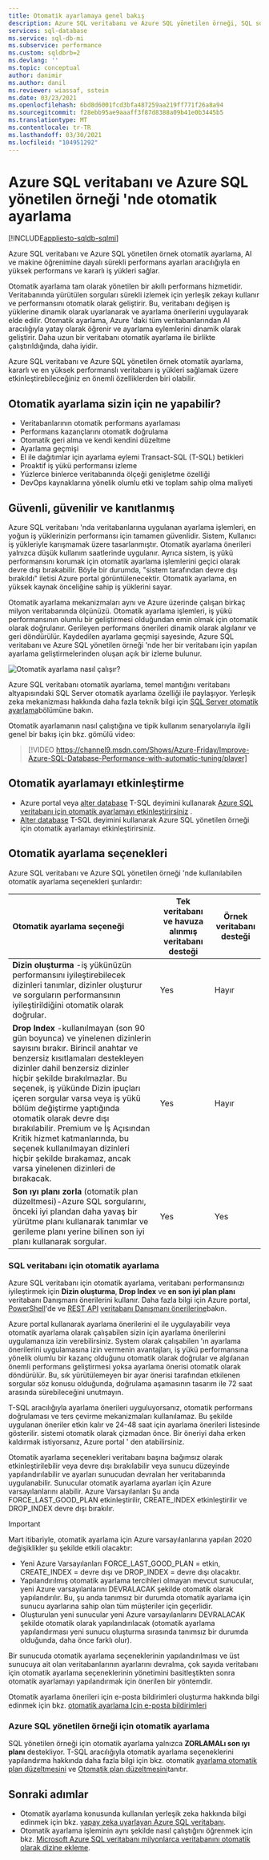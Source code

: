 ```yaml
---
title: Otomatik ayarlamaya genel bakış
description: Azure SQL veritabanı ve Azure SQL yönetilen örneği, SQL sorgusunu analiz eder ve Kullanıcı iş yüküne otomatik olarak uyum sağlar.
services: sql-database
ms.service: sql-db-mi
ms.subservice: performance
ms.custom: sqldbrb=2
ms.devlang: ''
ms.topic: conceptual
author: danimir
ms.author: danil
ms.reviewer: wiassaf, sstein
ms.date: 03/23/2021
ms.openlocfilehash: 6bd8d6001fcd3bfa487259aa219ff771f26a8a94
ms.sourcegitcommit: f28ebb95ae9aaaff3f87d8388a09b41e0b3445b5
ms.translationtype: MT
ms.contentlocale: tr-TR
ms.lasthandoff: 03/30/2021
ms.locfileid: "104951292"
---
```

# <a name="automatic-tuning-in-azure-sql-database-and-azure-sql-managed-instance"></a>Azure SQL veritabanı ve Azure SQL yönetilen örneği 'nde otomatik ayarlama
[!INCLUDE[appliesto-sqldb-sqlmi](../includes/appliesto-sqldb-sqlmi.md)]

Azure SQL veritabanı ve Azure SQL yönetilen örnek otomatik ayarlama, AI ve makine öğrenimine dayalı sürekli performans ayarları aracılığıyla en yüksek performans ve kararlı iş yükleri sağlar.

Otomatik ayarlama tam olarak yönetilen bir akıllı performans hizmetidir. Veritabanında yürütülen sorguları sürekli izlemek için yerleşik zekayı kullanır ve performansını otomatik olarak geliştirir. Bu, veritabanı değişen iş yüklerine dinamik olarak uyarlanarak ve ayarlama önerilerini uygulayarak elde edilir. Otomatik ayarlama, Azure 'daki tüm veritabanlarından AI aracılığıyla yatay olarak öğrenir ve ayarlama eylemlerini dinamik olarak geliştirir. Daha uzun bir veritabanı otomatik ayarlama ile birlikte çalıştırıldığında, daha iyidir.

Azure SQL veritabanı ve Azure SQL yönetilen örnek otomatik ayarlama, kararlı ve en yüksek performanslı veritabanı iş yükleri sağlamak üzere etkinleştirebileceğiniz en önemli özelliklerden biri olabilir.

## <a name="what-can-automatic-tuning-do-for-you"></a>Otomatik ayarlama sizin için ne yapabilir?

- Veritabanlarının otomatik performans ayarlaması
- Performans kazançlarını otomatik doğrulama
- Otomatik geri alma ve kendi kendini düzeltme
- Ayarlama geçmişi
- El ile dağıtımlar için ayarlama eylemi Transact-SQL (T-SQL) betikleri
- Proaktif iş yükü performansı izleme
- Yüzlerce binlerce veritabanında ölçeği genişletme özelliği
- DevOps kaynaklarına yönelik olumlu etki ve toplam sahip olma maliyeti

## <a name="safe-reliable-and-proven"></a>Güvenli, güvenilir ve kanıtlanmış

Azure SQL veritabanı 'nda veritabanlarına uygulanan ayarlama işlemleri, en yoğun iş yüklerinizin performansı için tamamen güvenlidir. Sistem, Kullanıcı iş yükleriyle karışmamak üzere tasarlanmıştır. Otomatik ayarlama önerileri yalnızca düşük kullanım saatlerinde uygulanır. Ayrıca sistem, iş yükü performansını korumak için otomatik ayarlama işlemlerini geçici olarak devre dışı bırakabilir. Böyle bir durumda, "sistem tarafından devre dışı bırakıldı" iletisi Azure portal görüntülenecektir. Otomatik ayarlama, en yüksek kaynak önceliğine sahip iş yüklerini sayar.

Otomatik ayarlama mekanizmaları aynı ve Azure üzerinde çalışan birkaç milyon veritabanında ölçünüzü. Otomatik ayarlama işlemleri, iş yükü performansının olumlu bir geliştirmesi olduğundan emin olmak için otomatik olarak doğrulanır. Gerileyen performans önerileri dinamik olarak algılanır ve geri döndürülür. Kaydedilen ayarlama geçmişi sayesinde, Azure SQL veritabanı ve Azure SQL yönetilen örneği 'nde her bir veritabanı için yapılan ayarlama geliştirmelerinden oluşan açık bir izleme bulunur.

![Otomatik ayarlama nasıl çalışır?](./media/automatic-tuning-overview/how-does-automatic-tuning-work.png)

Azure SQL veritabanı otomatik ayarlama, temel mantığını veritabanı altyapısındaki SQL Server otomatik ayarlama özelliği ile paylaşıyor. Yerleşik zeka mekanizması hakkında daha fazla teknik bilgi için [SQL Server otomatik ayarlama](/sql/relational-databases/automatic-tuning/automatic-tuning)bölümüne bakın.

Otomatik ayarlamanın nasıl çalıştığına ve tipik kullanım senaryolarıyla ilgili genel bir bakış için bkz. gömülü video:

> [!VIDEO https://channel9.msdn.com/Shows/Azure-Friday/Improve-Azure-SQL-Database-Performance-with-automatic-tuning/player]

## <a name="enable-automatic-tuning"></a>Otomatik ayarlamayı etkinleştirme

- Azure portal veya [alter database](/sql/t-sql/statements/alter-database-transact-sql-set-options?view=azuresqldb-current&preserve-view=true) T-SQL deyimini kullanarak [Azure SQL veritabanı için otomatik ayarlamayı etkinleştirirsiniz](automatic-tuning-enable.md) .
- [Alter database](/sql/t-sql/statements/alter-database-transact-sql-set-options?view=azuresqldb-mi-current&preserve-view=true) T-SQL deyimini kullanarak Azure SQL yönetilen örneği için otomatik ayarlamayı etkinleştirirsiniz.

## <a name="automatic-tuning-options"></a>Otomatik ayarlama seçenekleri

Azure SQL veritabanı ve Azure SQL yönetilen örneği 'nde kullanılabilen otomatik ayarlama seçenekleri şunlardır:

| Otomatik ayarlama seçeneği | Tek veritabanı ve havuza alınmış veritabanı desteği | Örnek veritabanı desteği |
| :----------------------------- | ----- | ----- |
| **Dizin oluşturma** -iş yükünüzün performansını iyileştirebilecek dizinleri tanımlar, dizinler oluşturur ve sorguların performansının iyileştirildiğini otomatik olarak doğrular. | Yes | Hayır |
| **Drop Index** -kullanılmayan (son 90 gün boyunca) ve yinelenen dizinlerin sayısını bırakır. Birincil anahtar ve benzersiz kısıtlamaları destekleyen dizinler dahil benzersiz dizinler hiçbir şekilde bırakılmazlar. Bu seçenek, iş yükünde Dizin ipuçları içeren sorgular varsa veya iş yükü bölüm değiştirme yaptığında otomatik olarak devre dışı bırakılabilir. Premium ve İş Açısından Kritik hizmet katmanlarında, bu seçenek kullanılmayan dizinleri hiçbir şekilde bırakamaz, ancak varsa yinelenen dizinleri de bırakacak. | Yes | Hayır |
| **Son ıyı planı zorla** (otomatik plan düzeltmesi)-Azure SQL sorgularını, önceki iyi plandan daha yavaş bir yürütme planı kullanarak tanımlar ve gerileme planı yerine bilinen son iyi planı kullanarak sorgular. | Yes | Yes |

### <a name="automatic-tuning-for-sql-database"></a>SQL veritabanı için otomatik ayarlama

Azure SQL veritabanı için otomatik ayarlama, veritabanı performansınızı iyileştirmek için **Dizin oluşturma**, **Drop Index** ve **en son iyi plan planı** veritabanı Danışmanı önerilerini kullanır. Daha fazla bilgi için Azure portal, [PowerShell](/powershell/module/az.sql/get-azsqldatabaserecommendedaction)'de ve [REST API](/rest/api/sql/serverautomatictuning) [veritabanı Danışmanı önerilerine](database-advisor-find-recommendations-portal.md)bakın.

Azure portal kullanarak ayarlama önerilerini el ile uygulayabilir veya otomatik ayarlama olarak çalışabilen sizin için ayarlama önerilerini uygulamanıza izin verebilirsiniz. System olarak çalışabilen 'ın ayarlama önerilerini uygulamasına izin vermenin avantajları, iş yükü performansına yönelik olumlu bir kazanç olduğunu otomatik olarak doğrular ve algılanan önemli performans geliştirmesi yoksa ayarlama önerisi otomatik olarak döndürülür. Bu, sık yürütülemeyen bir ayar önerisi tarafından etkilenen sorgular söz konusu olduğunda, doğrulama aşamasının tasarım ile 72 saat arasında sürebileceğini unutmayın.

T-SQL aracılığıyla ayarlama önerileri uyguluyorsanız, otomatik performans doğrulaması ve ters çevirme mekanizmaları kullanılamaz. Bu şekilde uygulanan öneriler etkin kalır ve 24-48 saat için ayarlama önerileri listesinde gösterilir. sistemi otomatik olarak çizmadan önce. Bir öneriyi daha erken kaldırmak istiyorsanız, Azure portal ' den atabilirsiniz.

Otomatik ayarlama seçenekleri veritabanı başına bağımsız olarak etkinleştirilebilir veya devre dışı bırakılabilir veya sunucu düzeyinde yapılandırılabilir ve ayarları sunucudan devralan her veritabanında uygulanabilir. Sunucular otomatik ayarlama ayarları için Azure varsayılanlarını alabilir. Azure Varsayılanları Şu anda FORCE_LAST_GOOD_PLAN etkinleştirilir, CREATE_INDEX etkinleştirilir ve DROP_INDEX devre dışı bırakılır.

> [!IMPORTANT]
> Mart itibariyle, otomatik ayarlama için Azure varsayılanlarına yapılan 2020 değişiklikler şu şekilde etkili olacaktır:
>
> - Yeni Azure Varsayılanları FORCE_LAST_GOOD_PLAN = etkin, CREATE_INDEX = devre dışı ve DROP_INDEX = devre dışı olacaktır.
> - Yapılandırılmış otomatik ayarlama tercihleri olmayan mevcut sunucular, yeni Azure varsayılanlarını DEVRALACAK şekilde otomatik olarak yapılandırılır. Bu, şu anda tanımsız bir durumda otomatik ayarlama için sunucu ayarlarına sahip olan tüm müşteriler için geçerlidir.
> - Oluşturulan yeni sunucular yeni Azure varsayılanlarını DEVRALACAK şekilde otomatik olarak yapılandırılacak (otomatik ayarlama yapılandırması yeni sunucu oluşturma sırasında tanımsız bir durumda olduğunda, daha önce farklı olur).

Bir sunucuda otomatik ayarlama seçeneklerinin yapılandırılması ve üst sunucuya ait olan veritabanlarının ayarlarını devralma, çok sayıda veritabanı için otomatik ayarlama seçeneklerinin yönetimini basitleştikten sonra otomatik ayarlamayı yapılandırmak için önerilen bir yöntemdir.

Otomatik ayarlama önerileri için e-posta bildirimleri oluşturma hakkında bilgi edinmek için bkz. [otomatik ayarlama Için e-posta bildirimleri](automatic-tuning-email-notifications-configure.md)

### <a name="automatic-tuning-for-azure-sql-managed-instance"></a>Azure SQL yönetilen örneği için otomatik ayarlama

SQL yönetilen örneği için otomatik ayarlama yalnızca **ZORLAMALı son ıyı planı** destekliyor. T-SQL aracılığıyla otomatik ayarlama seçeneklerini yapılandırma hakkında daha fazla bilgi için bkz. otomatik [ayarlama otomatik plan düzeltmesini](https://azure.microsoft.com/blog/automatic-tuning-introduces-automatic-plan-correction-and-t-sql-management/) ve [Otomatik plan düzeltmesini](/sql/relational-databases/automatic-tuning/automatic-tuning#automatic-plan-correction)tanıtır.

## <a name="next-steps"></a>Sonraki adımlar

- Otomatik ayarlama konusunda kullanılan yerleşik zeka hakkında bilgi edinmek için bkz. [yapay zeka uyarlayan Azure SQL veritabanı](https://azure.microsoft.com/blog/artificial-intelligence-tunes-azure-sql-databases/).
- Otomatik ayarlama işleminin aynı şekilde nasıl çalıştığını öğrenmek için bkz. [Microsoft Azure SQL veritabanı milyonlarca veritabanını otomatik olarak dizine ekleme](https://www.microsoft.com/research/uploads/prod/2019/02/autoindexing_azuredb.pdf).